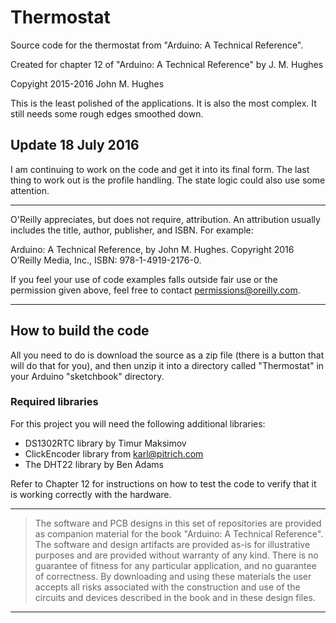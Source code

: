 # Thermostat
Source code for the thermostat from "Arduino: A Technical Reference".

Created for chapter 12 of "Arduino: A Technical Reference" by J. M. Hughes

Copyight 2015-2016 John M. Hughes

This is the least polished of the applications. It is also the most
complex. It still needs some rough edges smoothed down.

## Update 18 July 2016

I am continuing to work on the code and get it into its final form. The
last thing to work out is the profile handling. The state logic could
also use some attention.

---
O'Reilly appreciates, but does not require, attribution. An attribution usually
includes the title, author, publisher, and ISBN. For example:

Arduino: A Technical Reference, by John M. Hughes. Copyright 2016 O’Reilly
Media, Inc., ISBN: 978-1-4919-2176-0.

If you feel your use of code examples falls outside fair use or the permission
given above, feel free to contact permissions@oreilly.com.

---

## How to build the code

All you need to do is download the source as a zip file (there is a button
that will do that for you), and then unzip it into a directory called
"Thermostat" in your Arduino "sketchbook" directory.

### Required libraries

For this project you will need the following additional libraries:

- DS1302RTC library by Timur Maksimov
- ClickEncoder library from karl@pitrich.com
- The DHT22 library by Ben Adams

Refer to Chapter 12 for instructions on how to test the code to verify that
it is working correctly with the hardware.

---
> The software and PCB designs in this set of repositories are provided as companion material
> for the book "Arduino: A Technical Reference". The software and design artifacts are provided
> as-is for illustrative purposes and are provided without warranty of any kind. There is no
> guarantee of fitness for any particular application, and no guarantee of correctness. By
> downloading and using these materials the user accepts all risks associated with the
> construction and use of the circuits and devices described in the book and in these design
> files.

---
